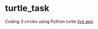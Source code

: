 # turtle_task
Coding 3 circles using Python turtle
[live app](https://replit.com/@Caitlin1306/turtle-loop#main.py)
